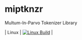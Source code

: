 # miptknzr
Multum-In-Parvo Tokenizer Library

| Linux  | [![Linux Build](https://travis-ci.org/eantcal/miptknzr.svg?branch=master)](https://travis-ci.org/eantcal/miptknzr)  |
